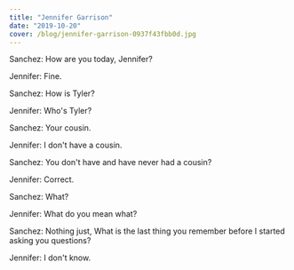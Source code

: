 ```yaml
---
title: "Jennifer Garrison"
date: "2019-10-20"
cover: /blog/jennifer-garrison-0937f43fbb0d.jpg
---
```


Sanchez: How are you today, Jennifer?

Jennifer: Fine.

Sanchez: How is Tyler?

Jennifer: Who's Tyler?

Sanchez: Your cousin.

Jennifer: I don't have a cousin.

Sanchez: You don't have and have never had a cousin?

Jennifer: Correct.

Sanchez: What?

Jennifer: What do you mean what?

Sanchez: Nothing just, What is the last thing you remember before I started asking you questions?

Jennifer: I don't know.
